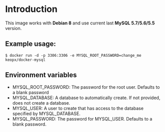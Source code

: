 # Introduction #

This image works with **Debian 8** and use current last **MySQL 5.7/5.6/5.5** version.

## Example usage: ##

`$ docker run -d -p 3306:3306 -e MYSQL_ROOT_PASSWORD=change_me keopx/docker-mysql`

## Environment variables ##

* MYSQL_ROOT_PASSWORD: The password for the root user. Defaults to a blank password
* MYSQL_DATABASE: A database to automatically create. If not provided, does not create a database.
* MYSQL_USER: A user to create that has access to the database specified by MYSQL_DATABASE.
* MYSQL_PASSWORD: The password for MYSQL_USER. Defaults to a blank password.
